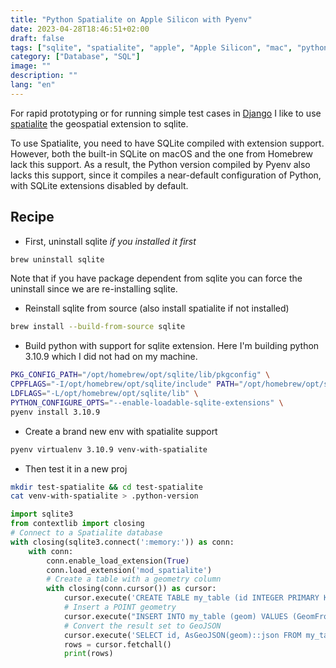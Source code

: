 ```yaml
---
title: "Python Spatialite on Apple Silicon with Pyenv"
date: 2023-04-28T18:46:51+02:00
draft: false
tags: ["sqlite", "spatialite", "apple", "Apple Silicon", "mac", "python", "pyenv"]
category: ["Database", "SQL"]
image: ""
description: ""
lang: "en"
---
```


For rapid prototyping or for running simple test cases in [Django](https://www.djangoproject.com/) I like to use [spatialite](https://www.gaia-gis.it/fossil/libspatialite/index) the geospatial extension to sqlite.

To use Spatialite, you need to have SQLite compiled with extension support. However, both the built-in SQLite on macOS and the one from Homebrew lack this support. As a result, the Python version compiled by Pyenv also lacks this support, since it compiles a near-default configuration of Python, with SQLite extensions disabled by default.

## Recipe

* First, uninstall sqlite _if you installed it first_

```bash
brew uninstall sqlite
```

Note that if you have package dependent from sqlite you can force the uninstall since we are re-installing sqlite.

* Reinstall sqlite from source (also install spatialite if not installed)

```bash
brew install --build-from-source sqlite
```

* Build python with support for sqlite extension. Here I'm building python 3.10.9 which I did not had on my machine.

```bash
PKG_CONFIG_PATH="/opt/homebrew/opt/sqlite/lib/pkgconfig" \
CPPFLAGS="-I/opt/homebrew/opt/sqlite/include" PATH="/opt/homebrew/opt/sqlite/bin:$PATH" \
LDFLAGS="-L/opt/homebrew/opt/sqlite/lib" \
PYTHON_CONFIGURE_OPTS="--enable-loadable-sqlite-extensions" \
pyenv install 3.10.9
```

* Create a brand new env with spatialite support

```bash
pyenv virtualenv 3.10.9 venv-with-spatialite
```

* Then test it in a new proj

```bash
mkdir test-spatialite && cd test-spatialite
cat venv-with-spatialite > .python-version
```

```python
import sqlite3
from contextlib import closing
# Connect to a Spatialite database
with closing(sqlite3.connect(':memory:')) as conn:
    with conn:
        conn.enable_load_extension(True)
        conn.load_extension('mod_spatialite')
        # Create a table with a geometry column
        with closing(conn.cursor()) as cursor:
            cursor.execute('CREATE TABLE my_table (id INTEGER PRIMARY KEY, geom POINT)')
            # Insert a POINT geometry
            cursor.execute("INSERT INTO my_table (geom) VALUES (GeomFromText('POINT(1 1)'))")
            # Convert the result set to GeoJSON
            cursor.execute('SELECT id, AsGeoJSON(geom)::json FROM my_table')
            rows = cursor.fetchall()
            print(rows)
```


